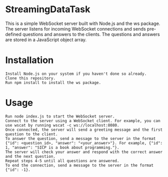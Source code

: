 # StreamingDataTask
This is a simple WebSocket server built with Node.js and the ws package. The server listens for incoming WebSocket connections and sends pre-defined questions and answers to the clients. The questions and answers are stored in a JavaScript object array.

# Installation

    Install Node.js on your system if you haven't done so already.
    Clone this repository.
    Run npm install to install the ws package.
    
# Usage

    Run node index.js to start the WebSocket server.
    Connect to the server using a WebSocket client. For example, you can use wscat by running wscat -c ws://localhost:8080.
    Once connected, the server will send a greeting message and the first question to the client.
    To answer the question, send a message to the server in the format {"id": <question_id>, "answer": "<your_answer>"}. For example, {"id": 1, "answer": "SICP is a book about programming."}.
    The server will check your answer and respond with the correct answer and the next question.
    Repeat steps 4-5 until all questions are answered.
    To end the connection, send a message to the server in the format {"id": -1}.
